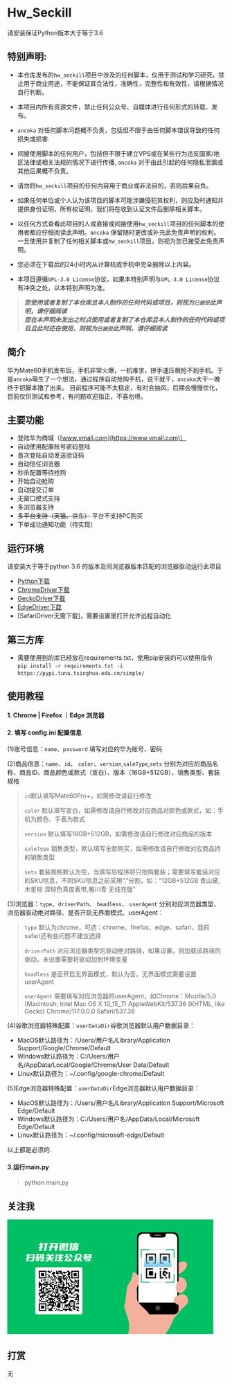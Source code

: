 # Hw_Seckill
请安装保证Python版本大于等于3.6

## 特别声明:

* 本仓库发布的`hw_seckill`项目中涉及的任何脚本，仅用于测试和学习研究，禁止用于商业用途，不能保证其合法性，准确性，完整性和有效性，请根据情况自行判断。

* 本项目内所有资源文件，禁止任何公众号、自媒体进行任何形式的转载、发布。

* `ancoka` 对任何脚本问题概不负责，包括但不限于由任何脚本错误导致的任何损失或损害.

* 间接使用脚本的任何用户，包括但不限于建立VPS或在某些行为违反国家/地区法律或相关法规的情况下进行传播, `ancoka` 对于由此引起的任何隐私泄漏或其他后果概不负责。

* 请勿将`hw_seckill`项目的任何内容用于商业或非法目的，否则后果自负。

* 如果任何单位或个人认为该项目的脚本可能涉嫌侵犯其权利，则应及时通知并提供身份证明，所有权证明，我们将在收到认证文件后删除相关脚本。

* 以任何方式查看此项目的人或直接或间接使用`hw_seckill`项目的任何脚本的使用者都应仔细阅读此声明。`ancoka` 保留随时更改或补充此免责声明的权利。一旦使用并复制了任何相关脚本或`hw_seckill`项目，则视为您已接受此免责声明。
  
* 您必须在下载后的24小时内从计算机或手机中完全删除以上内容。  
  
* 本项目遵循`GPL-3.0 License`协议，如果本特别声明与`GPL-3.0 License`协议有冲突之处，以本特别声明为准。

> ***您使用或者复制了本仓库且本人制作的任何代码或项目，则视为`已接受`此声明，请仔细阅读***  
> ***您在本声明未发出之时点使用或者复制了本仓库且本人制作的任何代码或项目且此时还在使用，则视为`已接受`此声明，请仔细阅读***

## 简介
华为Mate60手机发布后，手机非常火爆，一机难求，拼手速压根抢不到手机。于是`ancoka`萌生了一个想法，通过程序自动抢购手机，说干就干，`ancoka`大干一晚终于把脚本撸了出来。
目前程序可能不太稳定，有时会抽风，后期会慢慢优化，目前仅供测试和参考，有问题欢迎指正，不喜勿喷。

## 主要功能

- 登陆华为商城（[www.vmall.com](https://www.vmall.com)）
- 自动使用配置账号密码登陆
- 首次登陆自动发送验证码
- 自动信任浏览器
- 秒杀配置等待抢购
- 开始自动抢购
- 自动提交订单
- 无窗口模式支持
- 多浏览器支持
- <del>多平台支持（天猫、京东）</del> 平台不支持PC购买
- 下单成功通知功能（待实现）

## 运行环境
请安装大于等于python 3.6 的版本及同浏览器版本匹配的浏览器驱动运行此项目

- [Python下载](https://www.python.org/)
- [ChromeDriver下载](https://sites.google.com/chromium.org/driver/downloads)
- [GeckoDriver下载](https://github.com/mozilla/geckodriver/releases)
- [EdgeDriver下载](https://developer.microsoft.com/en-us/microsoft-edge/tools/webdriver/)
- [SafariDriver无需下载]，需要设置里打开允许远程自动化

## 第三方库

- 需要使用到的库已经放在requirements.txt，使用pip安装的可以使用指令  
`pip install -r requirements.txt -i https://pypi.tuna.tsinghua.edu.cn/simple/`


## 使用教程  
#### 1. Chrome | Firefox ｜Edge 浏览器
#### 2. 填写 config.ini 配置信息 
(1)账号信息：`name`、`password` 填写对应的华为账号、密码

(2)商品信息：`name`、`id`、 `color`、`version`,`saleType`,`sets` 分别为对应的商品名称、商品ID、商品颜色或款式（宣白）、版本（16GB+512GB）、销售类型、套装规格

> `id`默认填写Mate60Pro+，如需修改请自行修改
> 
> `color` 默认填写宣白，如需修改请自行修改对应商品对颜色或款式，如：手机为颜色、手表为款式
> 
> `version` 默认填写16GB+512GB，如需修改请自行修改对应商品的版本
> 
> `saleType` 销售类型，默认填写全款购买，如需修改请自行修改对应商品持的销售类型
> 
> `sets` 套装规格默认为空，当填写后程序将只抢购套装；需要填写套装对应的SKU信息，不同SKU信息之前采用“,”分割，如：“12GB+512GB 青山黛,木星棕 深棕色真皮表带,雅川青 无线充版”


(3)浏览器：`type`、`driverPath`、 `headless`、 `userAgent` 分别对应浏览器类型、浏览器驱动绝对路径、是否开启无界面模式、userAgent：

> `type` 默认为chrome，可选：chrome、firefox、edge、safari，目前safari还有些问题不建议选择
> 
> `driverPath` 对应浏览器类型的驱动绝对路径，如果设置，则加载该路径的驱动，未设置需要将驱动加到环境变量
> 
> `headless` 是否开启无界面模式，默认为否，无界面模式需要设置userAgent
> 
> `userAgent` 需要填写对应浏览器的userAgent，如Chrome：Mozilla/5.0 (Macintosh; Intel Mac OS X 10_15_7) AppleWebKit/537.36 (KHTML, like Gecko) Chrome/117.0.0.0 Safari/537.36


(4)谷歌浏览器特殊配置：`userDataDir`谷歌浏览器默认用户数据目录：
- MacOS默认路径为：/Users/用户名/Library/Application Support/Google/Chrome/Default
- Windows默认路径为：C:/Users/用户名/AppData/Local/Google/Chrome/User Data/Default
- Linux默认路径为：~/.config/google-chrome/Default

(5)Edge浏览器特殊配置：`userDataDir`Edge浏览器默认用户数据目录：
- MacOS默认路径为：/Users/用户名/Library/Application Support/Microsoft Edge/Default
- Windows默认路径为：C:/Users/用户名/AppData/Local/Microsoft Edge/Default
- Linux默认路径为：~/.config/microsoft-edge/Default

以上都是必须的.


#### 3.运行main.py 
> python main.py

## 关注我
!["漫漫编程路"](./wechat.png)

## 打赏 
无